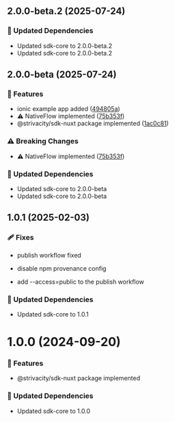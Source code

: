 ## 2.0.0-beta.2 (2025-07-24)

### 🧱 Updated Dependencies

- Updated sdk-core to 2.0.0-beta.2
- Updated sdk-core to 2.0.0-beta.2

## 2.0.0-beta (2025-07-24)

### 🚀 Features

- ionic example app added ([494805a](https://github.com/strivacity/sdk-js/commit/494805a))
- ⚠️  NativeFlow implemented ([75b353f](https://github.com/strivacity/sdk-js/commit/75b353f))
- @strivacity/sdk-nuxt package implemented ([1ac0c81](https://github.com/strivacity/sdk-js/commit/1ac0c81))

### ⚠️  Breaking Changes

- ⚠️  NativeFlow implemented ([75b353f](https://github.com/strivacity/sdk-js/commit/75b353f))

### 🧱 Updated Dependencies

- Updated sdk-core to 2.0.0-beta
- Updated sdk-core to 2.0.0-beta

## 1.0.1 (2025-02-03)


### 🩹 Fixes

- publish workflow fixed

- disable npm provenance config

- add --access=public to the publish workflow


### 🧱 Updated Dependencies

- Updated sdk-core to 1.0.1

# 1.0.0 (2024-09-20)


### 🚀 Features

- @strivacity/sdk-nuxt package implemented


### 🧱 Updated Dependencies

- Updated sdk-core to 1.0.0